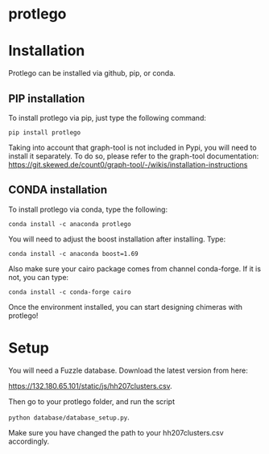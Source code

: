 # protlego

Installation
============

Protlego can be installed via github, pip, or conda.

PIP installation
----------------

To install protlego via pip, just type the following command:

`pip install protlego`

Taking into account that graph-tool is not included in Pypi, you will need to install it separately. To do so, please refer to the graph-tool documentation: https://git.skewed.de/count0/graph-tool/-/wikis/installation-instructions

CONDA installation
----------------

To install protlego via conda, type the following:

`conda install -c anaconda protlego`

You will need to adjust the boost installation after installing. Type:

`conda install -c anaconda boost=1.69`

Also make sure your cairo package comes from channel conda-forge. If it is not, you can type:

`conda install -c conda-forge cairo`

Once the environment installed, you can start designing chimeras with protlego!

Setup
============

You will need a Fuzzle database. Download the latest version from here: 

https://132.180.65.101/static/js/hh207clusters.csv.

Then go to your protlego folder, and run the script 

`python database/database_setup.py`. 

Make sure you have changed the path to your hh207clusters.csv accordingly.
